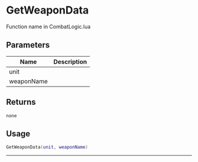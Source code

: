 # GetWeaponData

Function name in CombatLogic.lua

## Parameters

| Name       | Description |
| ---------- | ----------- |
| unit       |             |
| weaponName |             |

## Returns

`none`

## Usage

```lua
GetWeaponData(unit, weaponName)
```

---
